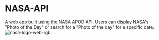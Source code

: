 # NASA-API
A web app built using the NASA APOD API. Users can display NASA's "Photo of the Day" or search for a "Photo of the day" for a specific date.
![nasa-logo-web-rgb](https://user-images.githubusercontent.com/116214000/211355306-5f3c1fc2-64c3-46f2-ab9e-9fe2baf5cb11.png)
